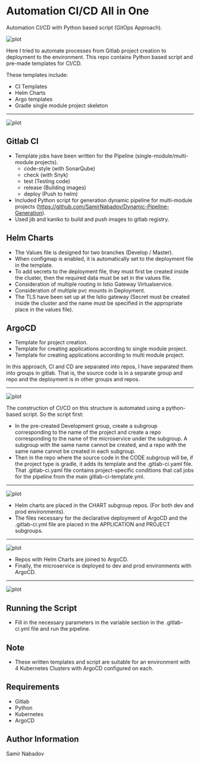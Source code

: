 __Automation CI/CD All in One__
================================

Automation CI/CD with Python based script (GitOps Approach).

![plot](./images/gitlab_argo.png)

Here I tried to automate processes from Gitlab project creation to deployment to the environment. This repo contains Python based script and pre-made templates for CI/CD.

These templates include:
* CI Templates
* Helm Charts
* Argo templates
* Gradle single module project skeleton

-------------------------------------------
![plot](./images/cicd-template.png)


Gitlab CI
------------
* Template jobs have been written for the Pipeline (single-module/multi-module projects).
    - code-style (with SonarQube)
    - check (with Snyk)
    - test (Testing code)
    - release (Building images)
    - deploy (Push to helm)
* Included Python script for generation dynamic pipeline for multi-module projects (https://github.com/SamirNabadov/Dynamic-Pipeline-Generation).
* Used jib and kaniko to build and push images to gitlab registry.

Helm Charts
------------
* The Values file is designed for two branches (Develop / Master).
* When configmap is enabled, it is automatically set to the deployment file in the template.
* To add secrets to the deployment file, they must first be created inside the cluster, then the required data must be set in the values file.
* Consideration of multiple routing in Istio Gateway Virtualservice.
* Consideration of multiple pvc mounts in Deployment.
* The TLS have been set up at the Istio gateway (Secret must be created inside the cluster and the name must be specified in the appropriate place in the values file).

ArgoCD
------------
* Template for project creation.
* Template for creating applications according to single module project.
* Template for creating applications according to multi module project.

In this approach, CI and CD are separated into repos, I have separated them into groups in gitlab. That is, the source code is in a separate group and repo and the deployment is in other groups and repos.

-------------------------------------------
![plot](./images/cicd-repo-structure.png)


The construction of CI/CD on this structure is automated using a python-based script. So the script first:
* In the pre-created Development group, create a subgroup corresponding to the name of the project and create a repo corresponding to the name of the microservice under the subgroup. A subgroup with the same name cannot be created, and a repo with the same name cannot be created in each subgroup.
* Then in the repo where the source code in the CODE subgroup will be, if the project type is gradle, it adds its template and the .gitlab-ci.yaml file. That .gitlab-ci.yaml file contains project-specific conditions that call jobs for the pipeline from the main gitlab-ci-template.yml.

-------------------------------------------
![plot](./images/pipeline_in_source_code.png)


* Helm charts are placed in the CHART subgroup repos. (For both dev and prod environments).
* The files necessary for the declarative deployment of ArgoCD and the .gitlab-ci.yml file are placed in the APPLICATION and PROJECT subgroups.

-------------------------------------------
![plot](./images/application_pipeline.png)

* Repos with Helm Charts are joined to ArgoCD.
* Finally, the microservice is deployed to dev and prod environments with ArgoCD.

-------------------------------------------
![plot](./images/argocd_application.png)


Running the Script
------------
* Fill in the necessary parameters in the variable section in the .gitlab-ci.yml file and run the pipeline.

__Note__
------------
* These written templates and script are suitable for an environment with 4 Kubernetes Clusters with ArgoCD configured on each.

__Requirements__
------------
* Gitlab
* Python
* Kubernetes
* ArgoCD

__Author Information__
------------------

Samir Nabadov
